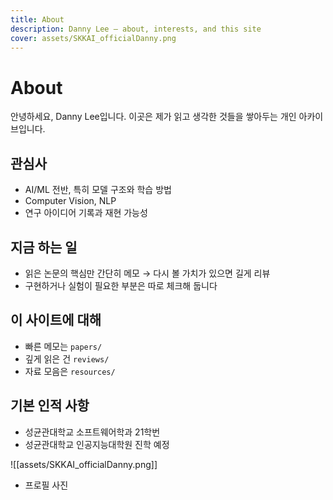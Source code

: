 ```yaml
---
title: About
description: Danny Lee — about, interests, and this site
cover: assets/SKKAI_officialDanny.png
---
```


# About

안녕하세요, Danny Lee입니다. 이곳은 제가 읽고 생각한 것들을 쌓아두는 개인 아카이브입니다.

## 관심사
- AI/ML 전반, 특히 모델 구조와 학습 방법
- Computer Vision, NLP
- 연구 아이디어 기록과 재현 가능성

## 지금 하는 일
- 읽은 논문의 핵심만 간단히 메모 → 다시 볼 가치가 있으면 길게 리뷰
- 구현하거나 실험이 필요한 부분은 따로 체크해 둡니다

## 이 사이트에 대해
- 빠른 메모는 `papers/`
- 깊게 읽은 건 `reviews/`
- 자료 모음은 `resources/`

## 기본 인적 사항
- 성균관대학교 소프트웨어학과 21학번 
- 성균관대학교 인공지능대학원 진학 예정

![[assets/SKKAI_officialDanny.png]]
- 프로필 사진 